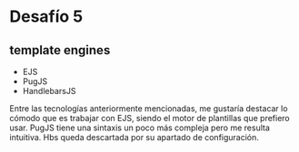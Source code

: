 # Desafío 5

## template engines

* EJS
* PugJS
* HandlebarsJS

Entre las tecnologías anteriormente mencionadas, me gustaría destacar lo cómodo que es trabajar con EJS, siendo el motor de plantillas que prefiero usar.
PugJS tiene una sintaxis un poco más compleja pero me resulta intuitiva.
Hbs queda descartada por su apartado de configuración.